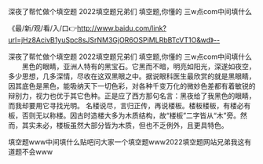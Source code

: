 深夜了帮忙做个填空题
2022填空题兄弟们
填空题,你懂的
三w点com中间填什么


《最/新/观/看/入/口👉http://www.baidu.com/link?url=jHz8AcivB1yuSpc8sJSrNM3GjOR6OSPiMLRbBTcVT1O&wd》--

深夜了帮忙做个填空题
2022填空题兄弟们
填空题,你懂的
三w点com中间填什么
　　黑色的眼睛，亚洲人特有的黑宝石。它黑而不暗，明亮如阳光，深遂如夜空，多少思想，几多深情，尽收在这双黑眼之中。据说眼科医生最欣赏的就是黑眼睛，因其底色是黑色，能吸纳天下一切色彩，对各种千变万化的微妙色差都有着敏锐的辩别力，视力也优于其它色种。正是应了西方那句名言：黑夜给了我黑色的眼睛，而我却要用它寻找光明。
名楼说尽，言归正传，再说楼板。楼板楼板，有楼必有板，否则无以称楼。因古时造楼大多为木质结构，故“楼板”二字皆从“木”旁。然而，其实未必，楼板虽然大部分皆为木质，但也不乏例外，且更具特色。





填空题www中间填什么贴吧问大家一个填空题www2022填空题网站兄弟我这有道题不会www
